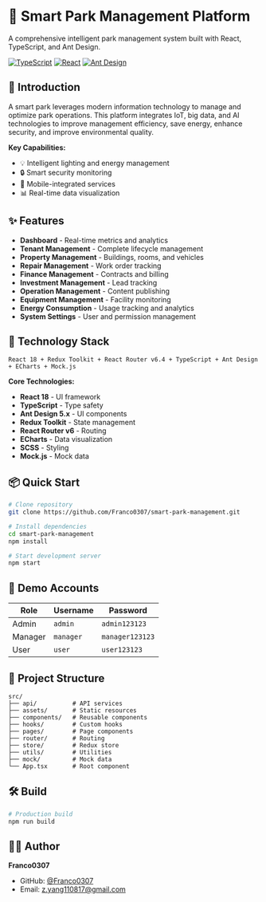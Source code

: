 # 🏢 Smart Park Management Platform

A comprehensive intelligent park management system built with React, TypeScript, and Ant Design.

[![TypeScript](https://img.shields.io/badge/TypeScript-4.9+-blue.svg)](https://www.typescriptlang.org/)
[![React](https://img.shields.io/badge/React-18.0+-61dafb.svg)](https://reactjs.org/)
[![Ant Design](https://img.shields.io/badge/Ant%20Design-5.x-1890ff.svg)](https://ant.design/)

## 📖 Introduction

A smart park leverages modern information technology to manage and optimize park operations. This platform integrates IoT, big data, and AI technologies to improve management efficiency, save energy, enhance security, and improve environmental quality.

**Key Capabilities:**
- 💡 Intelligent lighting and energy management
- 🔒 Smart security monitoring
- 📱 Mobile-integrated services
- 📊 Real-time data visualization

## ✨ Features

- **Dashboard** - Real-time metrics and analytics
- **Tenant Management** - Complete lifecycle management
- **Property Management** - Buildings, rooms, and vehicles
- **Repair Management** - Work order tracking
- **Finance Management** - Contracts and billing
- **Investment Management** - Lead tracking
- **Operation Management** - Content publishing
- **Equipment Management** - Facility monitoring
- **Energy Consumption** - Usage tracking and analytics
- **System Settings** - User and permission management

## 🚀 Technology Stack
```
React 18 + Redux Toolkit + React Router v6.4 + TypeScript + Ant Design + ECharts + Mock.js
```

**Core Technologies:**
- **React 18** - UI framework
- **TypeScript** - Type safety
- **Ant Design 5.x** - UI components
- **Redux Toolkit** - State management
- **React Router v6** - Routing
- **ECharts** - Data visualization
- **SCSS** - Styling
- **Mock.js** - Mock data

## 📦 Quick Start
```bash
# Clone repository
git clone https://github.com/Franco0307/smart-park-management.git

# Install dependencies
cd smart-park-management
npm install

# Start development server
npm start
```

## 🔑 Demo Accounts

| Role | Username | Password |
|------|----------|----------|
| Admin | `admin` | `admin123123` |
| Manager | `manager` | `manager123123` |
| User | `user` | `user123123` |

## 📁 Project Structure
```
src/
├── api/          # API services
├── assets/       # Static resources
├── components/   # Reusable components
├── hooks/        # Custom hooks
├── pages/        # Page components
├── router/       # Routing
├── store/        # Redux store
├── utils/        # Utilities
├── mock/         # Mock data
└── App.tsx       # Root component
```

## 🛠️ Build
```bash
# Production build
npm run build
```

## 👨‍💻 Author

**Franco0307**
- GitHub: [@Franco0307](https://github.com/Franco0307)
- Email: z.yang110817@gmail.com

